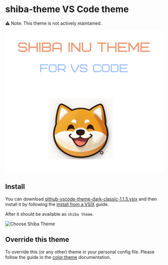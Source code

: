 # shiba-theme VS Code theme

:warning: Note: This theme is not actively maintained.

![Shiba VS Code theme](shiba.png)

## Install

You can download [github-vscode-theme-dark-classic-1.1.5.vsix](https://github.com/primer/github-vscode-theme-dark/raw/main/github-vscode-theme-dark-classic-1.1.5.vsix) and then install it by following the [Install from a VSIX](https://code.visualstudio.com/docs/editor/extension-gallery#_install-from-a-vsix) guide.

After it should be available as `shiba theme`.

![Choose Shiba Theme]()

## Override this theme

To override this (or any other) theme in your personal config file. Please follow the guide in the [color theme](https://code.visualstudio.com/api/extension-guides/color-theme) documentation.
